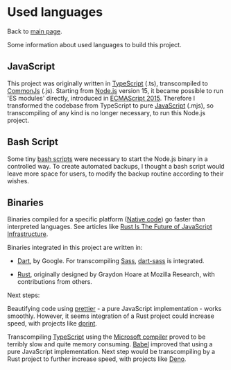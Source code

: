 # Used languages

Back to [main  page](../README.md).

Some information about used languages to build this project.

## JavaScript

This project was originally written in [TypeScript](https://en.wikipedia.org/wiki/TypeScript) (.ts), transcompiled to [CommonJs](https://en.wikipedia.org/wiki/CommonJS) (.js). Starting from [Node.js](https://en.wikipedia.org/wiki/Node.js) version 15, it became possible to run 'ES modules' directly, introduced in [ECMAScript 2015](https://en.wikipedia.org/wiki/ECMAScript). Therefore I transformed the codebase from TypeScript to pure [JavaScript](https://en.wikipedia.org/wiki/JavaScript) (.mjs), so transcompiling of any kind is no longer necessary, to run this Node.js project.


## Bash Script

Some tiny [bash scripts](https://en.wikipedia.org/wiki/Bash_%28Unix_shell%29) were necessary to start the Node.js binary in a controlled way. To create automated backups, I thought a bash script would leave more space for users, to modify the backup routine according to their wishes.


## Binaries

Binaries compiled for a specific platform ([Native code](https://en.wikipedia.org/wiki/Native_code)) go faster than interpreted languages. See articles like [Rust Is The Future of JavaScript Infrastructure](https://leerob.io/blog/rust).

Binaries integrated in this project are written in:

- [Dart](https://en.wikipedia.org/wiki/Dart_%28programming_language%29), by Google. For transcompiling [Sass](https://en.wikipedia.org/wiki/Sass_%28stylesheet_language%29), [dart-sass](https://github.com/sass/dart-sass/) is integrated.

- [Rust](https://en.wikipedia.org/wiki/Rust_%28programming_language%29), originally designed by Graydon Hoare at Mozilla Research, with contributions from others.

Next steps:

Beautifying code using [prettier](https://www.npmjs.com/package/prettier) - a pure JavaScript implementation - works smoothly. However, it seems integration of a Rust project could increase speed, with projects like [dprint](https://github.com/devongovett/dprint-node).

Transcompiling [TypeScript](https://en.wikipedia.org/wiki/TypeScript) using the [Microsoft compiler](https://www.typescriptlang.org/download) proved to be terribly slow and quite memory consuming. [Babel](https://www.npmjs.com/package/@babel/core) improved that using a pure JavaScript implementation. Next step would be transcompiling by a Rust project to further increase speed, with projects like [Deno](https://deno.land/manual@v1.17.1/tools/formatter).
